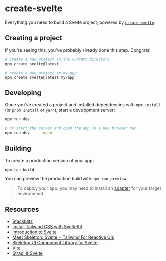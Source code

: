 # create-svelte

Everything you need to build a Svelte project, powered by [`create-svelte`](https://github.com/sveltejs/kit/tree/master/packages/create-svelte).

## Creating a project

If you're seeing this, you've probably already done this step. Congrats!

```bash
# create a new project in the current directory
npm create svelte@latest

# create a new project in my-app
npm create svelte@latest my-app
```

## Developing

Once you've created a project and installed dependencies with `npm install` (or `pnpm install` or `yarn`), start a development server:

```bash
npm run dev

# or start the server and open the app in a new browser tab
npm run dev -- --open
```

## Building

To create a production version of your app:

```bash
npm run build
```

You can preview the production build with `npm run preview`.

> To deploy your app, you may need to install an [adapter](https://kit.svelte.dev/docs/adapters) for your target environment.

## Resources

- [Stackblitz](https://stackblitz.com/edit/sveltejs-kit-template-default-oexfpg)
- [Install Tailwind CSS with SvelteKit](https://tailwindcss.com/docs/guides/sveltekit)
- [Introduction to Svelte](https://kit.svelte.dev/docs/introduction#getting-started)
- [Meet Skeleton: Svelte + Tailwind For Reactive UIs](https://www.smashingmagazine.com/2022/08/skeleton-svelte-tailwind-reactive-uis/)
- [Skeleton UI Component Library for Svelte](https://skeleton.brainandbonesllc.com/)
- [Vite](https://vitejs.dev/guide/ssr.html)
- [Strapi & Svelte](https://strapi.io/blog/how-to-create-a-blog-with-svelte-kit-strapi)
